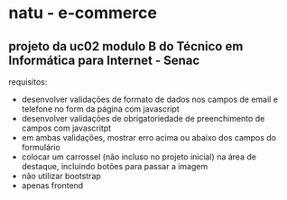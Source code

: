 # natu - e-commerce
## projeto da uc02 modulo B do Técnico em Informática para Internet - Senac
requisitos:
- desenvolver validações de formato de dados nos campos de email e telefone no form da página com javascript 
- desenvolver validações de obrigatoriedade de preenchimento de campos com javascritpt
- em ambas validações, mostrar erro acima ou abaixo dos campos do formulário
- colocar um carrossel (não incluso no projeto inicial) na área de destaque, incluindo botões para passar a imagem
- não utilizar bootstrap
- apenas frontend
